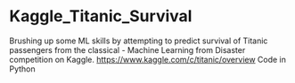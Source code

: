 # Kaggle_Titanic_Survival
Brushing up some ML skills by attempting to predict survival of Titanic passengers from the classical  - Machine Learning from Disaster competition on Kaggle. https://www.kaggle.com/c/titanic/overview  Code in Python 
